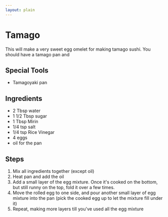 ```yaml
---
layout: plain
---
```


# Tamago

This will make a very sweet egg omelet for making tamago sushi. You should have a tamago pan and 

## Special Tools
* Tamagoyaki pan

## Ingredients
* 2 Tbsp water
* 1 1/2 Tbsp sugar
* 1 Tbsp Mirin
* 1/4 tsp salt
* 1/4 tsp Rice Vinegar
* 4 eggs
* oil for the pan

## Steps

1. Mix all ingredients together (except oil)
1. Heat pan and add the oil
1. Add a small layer of the egg mixture. Once it's cooked on the bottom, but still runny on the top, fold it over a few times.
1. Move the rolled egg to one side, and pour another small layer of egg mixture into the pan (pick the cooked egg up to let the mixture fill under it)
1. Repeat, making more layers till you've used all the egg mixture

